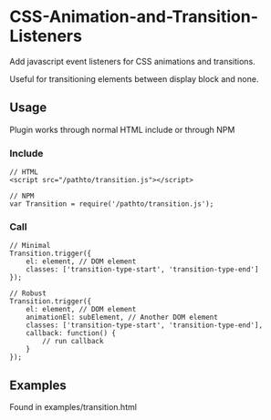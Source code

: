 # CSS-Animation-and-Transition-Listeners

Add javascript event listeners for CSS animations and transitions.

Useful for transitioning elements between display block and none.


## Usage

Plugin works through normal HTML include or through NPM

### Include

    // HTML
    <script src="/pathto/transition.js"></script>

    // NPM
    var Transition = require('/pathto/transition.js');

### Call

    // Minimal
    Transition.trigger({
        el: element, // DOM element
        classes: ['transition-type-start', 'transition-type-end']
    });

    // Robust
    Transition.trigger({
        el: element, // DOM element
        animationEl: subElement, // Another DOM element
        classes: ['transition-type-start', 'transition-type-end'],
        callback: function() {
            // run callback
        }
    });


## Examples

Found in examples/transition.html